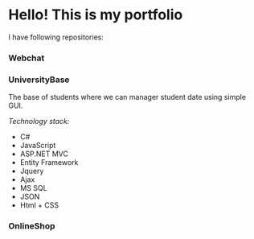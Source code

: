 # Hello! This is my portfolio

I have following repositories:

### Webchat 

### UniversityBase
The base of students where we can manager student date using simple GUI. 

*Technology stack:*
- C#
- JavaScript
- ASP.NET MVC 
- Entity Framework 
- Jquery 
- Ajax
- MS SQL
- JSON
- Html + CSS 


### OnlineShop 
